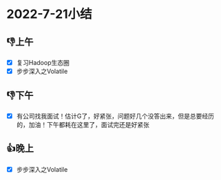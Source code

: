 # 2022-7-21小结

## 👎上午

- [x] 复习Hadoop生态圈
- [x] 步步深入之Volatile

## 👎下午

- [x] 有公司找我面试！估计G了，好紧张，问题好几个没答出来，但是总要经历的，加油！下午都耗在这里了，面试完还是好紧张

## 👍晚上

- [x] 步步深入之Volatile








